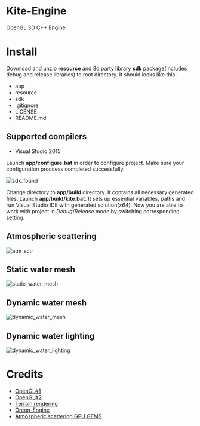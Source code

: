# Kite-Engine
OpenGL 3D C++ Engine

# Install
Download and unzip [__resource__](https://www.dropbox.com/s/ml4oic4xped4zce/resource.zip?dl=0) and 3d party library [__sdk__](https://www.dropbox.com/s/mw9m1jvhl9v9h6p/sdk.zip?dl=0) package(includes debug and release libraries) to root directory. It should looks like this:
* app
* resource
* sdk
* .gitignore
* LICENSE
* README.md

## Supported compilers
* Visual Studio 2015

Launch __app/configure.bat__ in order to configure project. Make sure your configuration proccess completed successfully.

![sdk_found](https://www.dropbox.com/s/saffk7zcb7qgo8e/sdk_found.png?raw=1)

Change directory to __app/build__ directory. It contains all necessary generated files. Launch __app/build/kite.bat__. It sets up essential variables, paths and run Visual Studio IDE with generated solution(_x64_). 
Now you are able to work with project in _Debug_/_Release_ mode by switching corresponding setting.

## Atmospheric scattering

![atm_sctr](https://www.dropbox.com/s/a05c2ogi1g576p5/atmospheric_scattering.png?raw=1)

## Static water mesh

![static_water_mesh](https://www.dropbox.com/s/rhfhvg0h5bax28g/static_water_mesh.png?raw=1)

## Dynamic water mesh

![dynamic_water_mesh](https://www.dropbox.com/s/e8w0mwd36nm43eo/dynamic_water_mesh.png?raw=1)

## Dynamic water lighting

![dynamic_water_lighting](https://www.dropbox.com/s/8bgdma5mttift70/dynamic_water_lighting.png?raw=1)

# Credits
* [OpenGL#1](https://learnopengl.com/Introduction)
* [OpenGL#2](http://ogldev.atspace.co.uk/index.html)
* [Terrain rendering](https://blogs.igalia.com/itoral/2016/10/13/opengl-terrain-renderer-rendering-the-terrain-mesh/)
* [Oreon-Engine](https://github.com/fynnfluegge/oreon-engine)
* [Atmospheric scattering GPU GEMS](https://developer.nvidia.com/gpugems/GPUGems2/gpugems2_chapter16.html)
